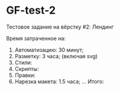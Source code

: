 # GF-test-2

Тестовое задание на вёрстку #2: Лендинг

Время затраченное на:
1. Автоматизацию: 30 минут;
2. Разметку: 3 часа; (включая svg)
3. Стили: 
4. Скрипты:
5. Правки:
6. Нарезка макета: 1.5 часа;
...
Итого: